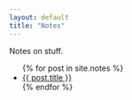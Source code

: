 ```yaml
---
layout: default
title: "Notes"
---
```


Notes on stuff.

<div class="posts">
<ul class="list">
  {% for post in site.notes %}
    <li>
      <a href="{{ site.baseurl }}{{ post.url }}">{{ post.title }}</a>
    </li>
  {% endfor %}

</ul>
</div>
